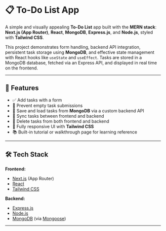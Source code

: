 # 📋 To-Do List App

A simple and visually appealing **To-Do List** app built with the **MERN stack**: **Next.js (App Router)**, **React**, **MongoDB**, **Express.js**, and **Node.js**, styled with **Tailwind CSS**.

This project demonstrates form handling, backend API integration, persistent task storage using **MongoDB**, and effective state management with React hooks like `useState` and `useEffect`. Tasks are stored in a MongoDB database, fetched via an Express API, and displayed in real time on the frontend.

---

## 🚀 Features

- ✅ Add tasks with a form  
- 🛑 Prevent empty task submissions  
- 💾 Save and load tasks from **MongoDB** via a custom backend API  
- 🔁 Sync tasks between frontend and backend  
- 🧹 Delete tasks from both frontend and backend  
- 🎨 Fully responsive UI with **Tailwind CSS**  
- 📚 Built-in tutorial or walkthrough page for learning reference  

---

## 🛠️ Tech Stack

**Frontend:**
- [Next.js](https://nextjs.org/) (App Router)
- [React](https://reactjs.org/)
- [Tailwind CSS](https://tailwindcss.com/)

**Backend:**
- [Express.js](https://expressjs.com/)
- [Node.js](https://nodejs.org/)
- [MongoDB](https://www.mongodb.com/) (via [Mongoose](https://mongoosejs.com/))

---
